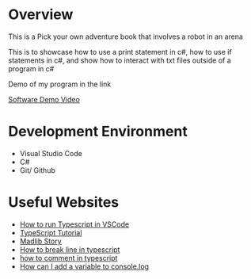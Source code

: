 # Overview

This is a Pick your own adventure book that involves a robot in an arena

This is to showcase how to use a print statement in c#, how to use if statements in c#, and show how to interact with txt files outside of a program in c#

Demo of my program in the link

[Software Demo Video](https://youtu.be/1O2_KlUwAyg)

# Development Environment
* Visual Studio Code
* C#
* Git/ Github

# Useful Websites

* [How to run Typescript in VSCode](https://www.youtube.com/watch?v=K6qafSgXV3I)
* [TypeScript Tutorial](https://www.w3schools.com/typescript/index.php)
* [Madlib Story](https://www.thewordfinder.com/wordlibs/story-41/)
* [How to break line in typescript](https://www.google.com/search?q=how+to+break+line+in+typescript&client=opera-gx&hs=cEd&sca_esv=2a63e8a7ece273e3&ei=ltBAZ-HwNILG0PEPpLHXUA&oq=how+to+end+line+in+type&gs_lp=Egxnd3Mtd2l6LXNlcnAiF2hvdyB0byBlbmQgbGluZSBpbiB0eXBlKgIIADIGEAAYFhgeMgYQABgWGB4yBhAAGBYYHjIGEAAYFhgeMgYQABgWGB4yBhAAGBYYHjIGEAAYFhgeMgYQABgWGB4yBhAAGBYYHjIIEAAYFhgKGB5I-h5QoxBYxBRwAHgBkAEAmAHrA6AB5wyqAQcyLTMuMC4yuAEByAEA-AEBmAIFoAL0DMICCxAAGIAEGJECGIoFwgIFEAAYgASYAwCSBwcyLTMuMC4yoAfeKw&sclient=gws-wiz-serp)
* [how to comment in typescript](https://www.google.com/search?client=opera-gx&q=how+to+coment+in+typescript&sourceid=opera&ie=UTF-8&oe=UTF-8#fpr=r)
* [How can I add a variable to console.log](https://stackoverflow.com/questions/16600925/how-can-i-add-a-variable-to-console-log)
